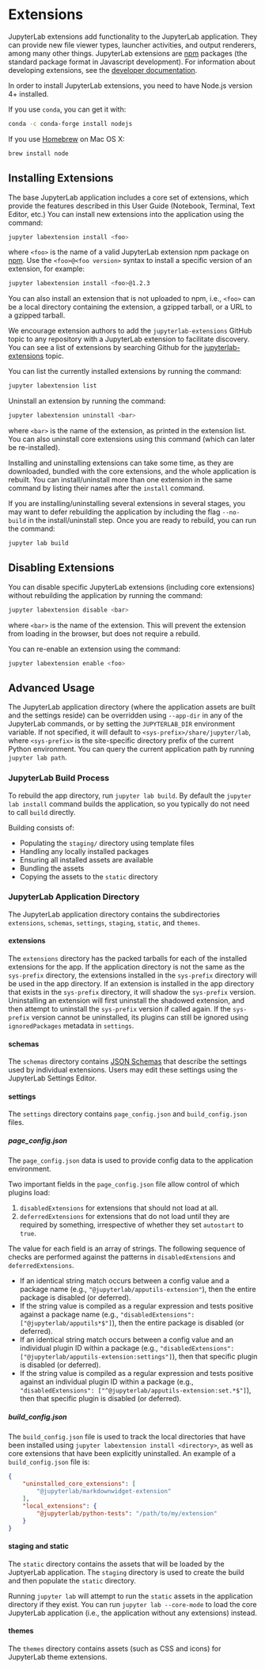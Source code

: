 # Extensions

JupyterLab extensions add functionality to the JupyterLab application. They can
provide new file viewer types, launcher activities, and output renderers, among
many other things. JupyterLab extensions are [npm](https://www.npmjs.com/) packages
(the standard package format in Javascript development).
For information about developing extensions, see the [developer documentation]().

In order to install JupyterLab extensions, you need to have Node.js version 4+
installed.

If you use ``conda``, you can get it with:

```bash
conda -c conda-forge install nodejs
```

If you use [Homebrew](https://brew.sh/) on Mac OS X:

```bash
brew install node
```

## Installing Extensions

The base JupyterLab application includes a core set of extensions, which provide
the features described in this User Guide (Notebook, Terminal, Text Editor, etc.)
You can install new extensions into the application using the command:

```bash
jupyter labextension install <foo>
```

where `<foo>` is the name of a valid JupyterLab extension npm package on
[npm](https://www.npmjs.com). Use the `<foo>@<foo version>` syntax to install a
specific version of an extension, for example:

```bash
jupyter labextension install <foo>@1.2.3
```

You can also install an extension that is not uploaded to npm, i.e., `<foo>` can
be a local directory containing the extension, a gzipped tarball, or a URL to a
gzipped tarball.

We encourage extension authors to add the `jupyterlab-extensions` GitHub topic to
any repository with a JupyterLab extension to facilitate discovery.
You can see a list of extensions by searching Github for the
[jupyterlab-extensions](https://github.com/search?utf8=%E2%9C%93&q=topic%3Ajupyterlab-extensions&type=Repositories)
topic.

You can list the currently installed extensions by running the command:

```bash
jupyter labextension list
```

Uninstall an extension by running the command:

```bash
jupyter labextension uninstall <bar>
```

where `<bar>` is the name of the extension, as printed in the extension list.
You can also uninstall core extensions using this command (which can later be
re-installed).

Installing and uninstalling extensions can take some time, as they are
downloaded, bundled with the core extensions, and the whole application is rebuilt.
You can install/uninstall more than one extension in the same command by listing
their names after the `install` command.

If you are installing/uninstalling several extensions in several stages,
you may want to defer rebuilding the application by including the flag
`--no-build` in the install/uninstall step.
Once you are ready to rebuild, you can run the command:

```bash
jupyter lab build
```

## Disabling Extensions

You can disable specific JupyterLab extensions (including core extensions)
without rebuilding the application by running the command:

```bash
jupyter labextension disable <bar>
```

where `<bar>` is the name of the extension.  This will prevent the extension
from loading in the browser, but does not require a rebuild.

You can re-enable an extension using the command:

```bash
jupyter labextension enable <foo>
```

## Advanced Usage

The JupyterLab application directory (where the application assets are built and
the settings reside) can be overridden using `--app-dir` in any of the
JupyterLab commands, or by setting the `JUPYTERLAB_DIR` environment variable.
If not specified, it will default to `<sys-prefix>/share/jupyter/lab`, where
`<sys-prefix>` is the site-specific directory prefix of the current Python
environment.  You can query the current application path by running `jupyter
lab path`.

### JupyterLab Build Process

To rebuild the app directory, run `jupyter lab build`.
By default the `jupyter lab install` command builds the application,
so you typically do not need to call `build` directly.

Building consists of:

- Populating the `staging/` directory using template files
- Handling any locally installed packages
- Ensuring all installed assets are available
- Bundling the assets
- Copying the assets to the `static` directory

### JupyterLab Application Directory

The JupyterLab application directory contains the subdirectories
`extensions`, `schemas`, `settings`, `staging`, `static`, and `themes`.

#### extensions

The `extensions` directory has the packed tarballs for each of the
installed extensions for the app.  If the application directory is not the same
as the `sys-prefix` directory, the extensions installed in the `sys-prefix`
directory will be used in the app directory.  If an extension is installed in
the app directory that exists in the `sys-prefix` directory, it will shadow the
`sys-prefix` version.  Uninstalling an extension will first uninstall the
shadowed extension, and then attempt to uninstall the `sys-prefix` version if
called again.  If the `sys-prefix` version cannot be uninstalled, its plugins
can still be ignored using `ignoredPackages` metadata in `settings`.

#### schemas

The `schemas` directory contains [JSON Schemas](http://json-schema.org/) that
describe the settings used by individual extensions. Users may edit these
settings using the JupyterLab Settings Editor.

#### settings

The `settings` directory contains `page_config.json` and `build_config.json`
files.

##### page_config.json

The `page_config.json` data is used to provide config data to the application
environment.

Two important fields in the `page_config.json` file allow control of which
plugins load:

1. `disabledExtensions` for extensions that should not load at all.
2. `deferredExtensions` for extensions that do not load until they are required
   by something, irrespective of whether they set `autostart` to `true`.

The value for each field is an array of strings. The following sequence of checks
are performed against the patterns in `disabledExtensions` and
`deferredExtensions`.

* If an identical string match occurs between a config value and a package name
  (e.g., `"@jupyterlab/apputils-extension"`), then the entire package is
  disabled (or deferred).
* If the string value is compiled as a regular expression and tests positive
  against a package name (e.g., `"disabledExtensions":
  ["@jupyterlab/apputils*$"]`), then the entire package is disabled (or
  deferred).
* If an identical string match occurs between a config value and an individual
  plugin ID within a package (e.g., `"disabledExtensions":
  ["@jupyterlab/apputils-extension:settings"]`), then that specific plugin is
  disabled (or deferred).
* If the string value is compiled as a regular expression and tests positive
  against an individual plugin ID within a package (e.g.,
  `"disabledExtensions": ["^@jupyterlab/apputils-extension:set.*$"]`), then that
  specific plugin is disabled (or deferred).

##### build_config.json

The `build_config.json` file is used to track the local directories that have been installed
using `jupyter labextension install <directory>`, as well as core extensions that have
been explicitly uninstalled.  An example of a `build_config.json` file is:

```json
{
    "uninstalled_core_extensions": [
        "@jupyterlab/markdownwidget-extension"
    ],
    "local_extensions": {
        "@jupyterlab/python-tests": "/path/to/my/extension"
    }
}
```

#### staging and static

The `static` directory contains the assets that will be loaded by the JuptyerLab
application.  The `staging` directory is used to create the build and then populate
the `static` directory.

Running `jupyter lab` will attempt to run the `static` assets in the application
directory if they exist.  You can run `jupyter lab --core-mode` to load the core
JupyterLab application (i.e., the application without any extensions) instead.

#### themes

The `themes` directory contains assets (such as CSS and icons)
for JupyterLab theme extensions.
